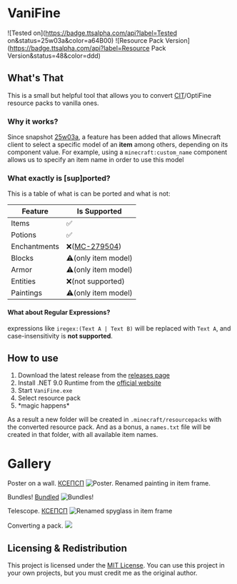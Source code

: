 ﻿# VaniFine
![Tested on](https://badge.ttsalpha.com/api?label=Tested on&status=25w03a&color=a64B00)
![Resource Pack Version](https://badge.ttsalpha.com/api?label=Resource Pack Version&status=48&color=ddd)
## What's That
This is a small but helpful tool that allows you to convert [CIT](https://modrinth.com/mod/cit-resewn)/OptiFine resource packs to vanilla ones.

### Why it works?
Since snapshot [25w03a](https://minecraft.wiki/w/Java_Edition_25w03a), a feature has been added that allows Minecraft client to select a specific model of an **item** among others, depending on its component value.
For example, using a `minecraft:custom_name` component allows us to specify an item name in order to use this model

### What exactly is [sup]ported?
This is a table of what is can be ported and what is not:

| Feature | Is Supported |
| --- | --- |
| Items | ✅ |
| Potions | ✅ |
| Enchantments | ❌([MC-279504](https://bugs.mojang.com/browse/MC-279504)) |
| Blocks | ⚠️(only item model) |
| Armor | ⚠️(only item model) |
| Entities | ❌(not supported) |
| Paintings | ⚠️(only item model) |

#### What about Regular Expressions?
expressions like `iregex:(Text A | Text B)` will be replaced with `Text A`, and case-insensitivity is **not supported**.

## How to use
1. Download the latest release from the [releases page](https://github.com/DimucaTheDev/VaniFine/releases)
2. Install .NET 9.0 Runtime from the [official website](https://dotnet.microsoft.com/download/dotnet/9.0)
3. Start `VaniFine.exe`
4. Select resource pack
5. \*magic happens*

As a result a new folder will be created in `.minecraft/resourcepacks` with the converted resource pack.
And as a bonus, a `names.txt` file will be created in that folder, with all available item names.

# Gallery
Poster on a wall. [КСЕПСП](https://www.planetminecraft.com/texture-pack/ksepsp-v9-optifine-cit/)
![Poster. Renamed painting in item frame.](https://github.com/dimucathedev/vanifine/images/poster.png)

Bundles! [Bundled](https://modrinth.com/mod/bundled_)
![Bundles!](https://github.com/dimucathedev/vanifine/images/renamed_bundles_and_a_potion.png)

Telescope. [КСЕПСП](https://www.planetminecraft.com/texture-pack/ksepsp-v9-optifine-cit/)
![Renamed spyglass in item frame](https://github.com/dimucathedev/vanifine/images/renamed_bundles_and_a_potion.png)

Converting a pack.
![](https://github.com/dimucathedev/vanifine/images/in_progress.png)

## Licensing & Redistribution
This project is licensed under the [MIT License](LICENSE). You can use this project in your own projects, but you must credit me as the original author.